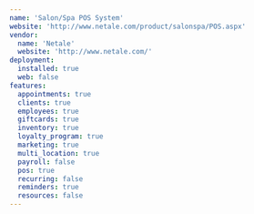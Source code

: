 ```yaml
---
name: 'Salon/Spa POS System'
website: 'http://www.netale.com/product/salonspa/POS.aspx'
vendor:
  name: 'Netale'
  website: 'http://www.netale.com/'
deployment:
  installed: true
  web: false
features:
  appointments: true
  clients: true
  employees: true
  giftcards: true
  inventory: true
  loyalty_program: true
  marketing: true
  multi_location: true
  payroll: false
  pos: true
  recurring: false
  reminders: true
  resources: false
---
```

